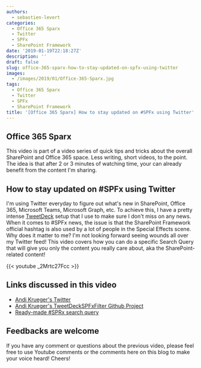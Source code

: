 ```yaml
---
authors:
  - sebastien-levert
categories:
  - Office 365 Sparx
  - Twitter
  - SPFx
  - SharePoint Framework
date: '2019-01-19T22:18:27Z'
description: ''
draft: false
slug: office-365-sparx-how-to-stay-updated-on-spfx-using-twitter
images:
  - /images/2019/01/Office-365-Sparx.jpg
tags:
  - Office 365 Sparx
  - Twitter
  - SPFx
  - SharePoint Framework
title: '[Office 365 Sparx] How to stay updated on #SPFx using Twitter'
---
```


## Office 365 Sparx

This video is part of a video series of quick tips and tricks about the overall SharePoint and Office 365 space. Less
writing, short videos, to the point. The idea is that after 2 or 3 minutes of watching time, your can already benefit
from the content I'm sharing.

## How to stay updated on #SPFx using Twitter

I'm using Twitter everyday to figure out what's new in SharePoint, Office 365, Microsoft Teams, Microsoft Graph, etc. To
achieve this, I have a pretty intense [TweetDeck](https://tweetdeck.twitter.com) setup that I use to make sure I don't
miss on any news. When it comes to #SPFx news, the issue is that the SharePoint Framework official hashtag is also used
by a lot of people in the Special Effects scene. Why does it matter to me? I'm not looking forward seeing wounds all
over my Twitter feed! This video covers how you can do a specific Search Query that will give you only the content you
really care about, aka the SharePoint-related content!

{{< youtube _2Mrtc27Fcc >}}

## Links discussed in this video

- [Andi Krueger's Twitter](https://twitter.com/andikrueger_de)
- [Andi Krueger's TweetDeckSPFxFilter Github Project](https://github.com/andikrueger/TweetDeckSPFxFilter)
- [Ready-made #SPRx search query](https://twitter.com/search?q=%23Office365Dev%20OR%20%40OfficeDev%20OR%20from%3AOfficeDev%20OR%20%23SPFx%20-%23art%20-%23artist%20-%23artistreborn%20-%23behindthescenes%20-%23blood%20-%23Elementary%20-%23hollywood%20-%23LED%20-%23makeup%20-%23makeupeffects%20-%23makeupfx%20-%23mua%20-%23mufx%20-%23pyro%20-%23pyrotechnics%20-%23sfx%20-%23SharpFX%20-%23specialeffects%20-%23specialeffectsmakeup%20-%23specialfx%20-%23specialfxmakeup%20-%23specialmakeupeffects%20-%23specialmakeupfx%20-%23spfmakeup%20-%23spfxmua%20-%23tv%20-%23wounds%20-%23vfx%20-from%3Awebpart_o_matic&src=typd)

## Feedbacks are welcome

If you have any comment or questions about the previous video, please feel free to use Youtube comments or the comments
here on this blog to make your voice heard! Cheers!
